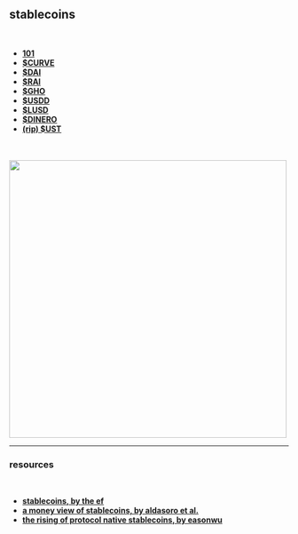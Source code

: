 ## stablecoins

<br>

* **[101](stablecoins_101.md)**
* **[$CURVE](curve)**
* **[$DAI](DAI.md)**
* **[$RAI](RAI.md)**
* **[$GHO](GHO.md)**
* **[$USDD](USDD.md)**
* **[$LUSD](LUSD.md)**
* **[$DINERO](DINERO.md)**
* **[(rip) $UST](UST.md)**


<br>

<br>

<img width="500" src="https://user-images.githubusercontent.com/1130416/194648266-bb67eca3-dc70-4321-b9d6-25246b4156af.png">


<br>

---

### resources

<br>

* **[stablecoins, by the ef](https://ethereum.org/en/stablecoins/)**
* **[a money view of stablecoins, by aldasoro et al.](https://www.bis.org/publ/work1146.pdf)**
* **[the rising of protocol native stablecoins, by easonwu](https://easonwu.substack.com/p/the-rise-of-protocol-native-stablecoins?utm_source=tldrnewsletter)**

